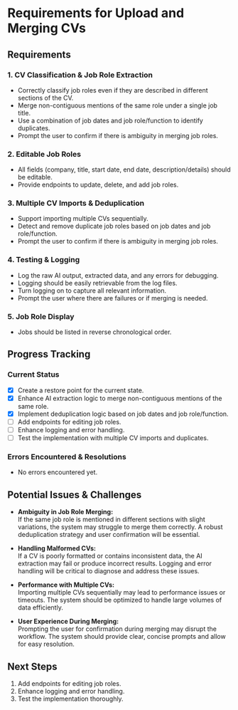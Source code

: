 # Requirements for Upload and Merging CVs

## Requirements

### 1. CV Classification & Job Role Extraction
- Correctly classify job roles even if they are described in different sections of the CV.
- Merge non-contiguous mentions of the same role under a single job title.
- Use a combination of job dates and job role/function to identify duplicates.
- Prompt the user to confirm if there is ambiguity in merging job roles.

### 2. Editable Job Roles
- All fields (company, title, start date, end date, description/details) should be editable.
- Provide endpoints to update, delete, and add job roles.

### 3. Multiple CV Imports & Deduplication
- Support importing multiple CVs sequentially.
- Detect and remove duplicate job roles based on job dates and job role/function.
- Prompt the user to confirm if there is ambiguity in merging job roles.

### 4. Testing & Logging
- Log the raw AI output, extracted data, and any errors for debugging.
- Logging should be easily retrievable from the log files.
- Turn logging on to capture all relevant information.
- Prompt the user where there are failures or if merging is needed.

### 5. Job Role Display
- Jobs should be listed in reverse chronological order.

## Progress Tracking

### Current Status
- [x] Create a restore point for the current state.
- [x] Enhance AI extraction logic to merge non-contiguous mentions of the same role.
- [x] Implement deduplication logic based on job dates and job role/function.
- [ ] Add endpoints for editing job roles.
- [ ] Enhance logging and error handling.
- [ ] Test the implementation with multiple CV imports and duplicates.

### Errors Encountered & Resolutions
- No errors encountered yet.

## Potential Issues & Challenges
- **Ambiguity in Job Role Merging:**  
  If the same job role is mentioned in different sections with slight variations, the system may struggle to merge them correctly. A robust deduplication strategy and user confirmation will be essential.

- **Handling Malformed CVs:**  
  If a CV is poorly formatted or contains inconsistent data, the AI extraction may fail or produce incorrect results. Logging and error handling will be critical to diagnose and address these issues.

- **Performance with Multiple CVs:**  
  Importing multiple CVs sequentially may lead to performance issues or timeouts. The system should be optimized to handle large volumes of data efficiently.

- **User Experience During Merging:**  
  Prompting the user for confirmation during merging may disrupt the workflow. The system should provide clear, concise prompts and allow for easy resolution.

## Next Steps
1. Add endpoints for editing job roles.
2. Enhance logging and error handling.
3. Test the implementation thoroughly. 